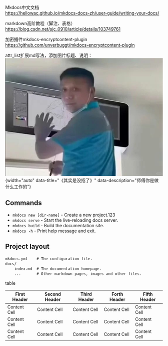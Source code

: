 Mkdocs中文文档<br>
https://hellowac.github.io/mkdocs-docs-zh/user-guide/writing-your-docs/

markdown高阶教程（脚注、表格）<br>
https://blog.csdn.net/sjc_0910/article/details/103749761

加密插件mkdocs-encryptcontent-plugin<br>https://github.com/unverbuggt/mkdocs-encryptcontent-plugin


attr_list扩展md写法，添加图片标题、说明：<br>
![这是Lian](doc_img/about_AttrList_illus.jpg){width="auto" data-title="《其实是没招了》" data-description="师傅你是做什么工作的"}

## Commands

* `mkdocs new [dir-name]` - Create a new project.123
* `mkdocs serve` - Start the live-reloading docs server.
* `mkdocs build` - Build the documentation site.
* `mkdocs -h` - Print help message and exit.

## Project layout

    mkdocs.yml    # The configuration file.
    docs/
        index.md  # The documentation homepage.
        ...       # Other markdown pages, images and other files.


table

| First Header | Second Header | Third Header | Forth Header | Fifth Header |
| ------------ | ------------- | ------------ | ------------ | ------------ |
| Content Cell | Content Cell  | Content Cell | Content Cell | Content Cell |
| Content Cell | Content Cell  | Content Cell | Content Cell | Content Cell |
| Content Cell | Content Cell  | Content Cell | Content Cell | Content Cell |
